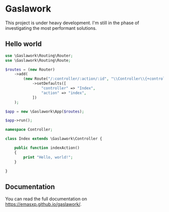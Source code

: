 # Gaslawork

This project is under heavy development. I'm still in the phase of investigating the most performant solutions.

## Hello world

```php
use \Gaslawork\Routing\Router;
use \Gaslawork\Routing\Route;

$routes = (new Router)
    ->add(
        (new Route("/:controller/:action/:id", "\\Controller\\{+controller}"))
            ->setDefaults([
                "controller" => "Index",
                "action" => "index",
            ])
    );

$app = new \Gaslawork\App($routes);

$app->run();
```

```php
namespace Controller;

class Index extends \Gaslawork\Controller {

    public function indexAction()
    {
        print "Hello, world!";
    }

}
```

## Documentation

You can read the full documentation on <https://emasxp.github.io/gaslawork/>.